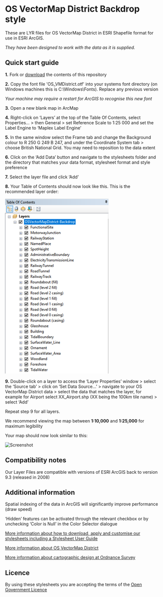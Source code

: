 # OS VectorMap District Backdrop style

These are LYR files for OS VectorMap District in ESRI Shapefile format for use in ESRI ArcGIS.

*They have been designed to work with the data as it is supplied.*

## Quick start guide

**1.**  Fork or [download](https://github.com/OrdnanceSurvey/OS-VectorMap-District-stylesheets/archive/master.zip) the contents of this repository

**2.**  Copy the font file 'OS_VMDistrict.otf' into your systems font directory (on Windows machines this is C:\Windows\Fonts). Replace any previous version

*Your machine may require a restart for ArcGIS to recognise this new font*

**3.**  Open a new blank map in ArcMap

**4.**  Right-click on ‘Layers’ at the top of the Table Of Contents, select Properties… > then General > set Reference Scale to 1:25 000 and set the Label Engine to ‘Maplex Label Engine’

**5.**  In the same window select the Frame tab and change the Background colour to R 250 G 249 B 247, and under the Coordinate System tab > choose British National Grid. You may need to reposition to the data extent

**6.**  Click on the ‘Add Data’ button and navigate to the stylesheets folder and the directory that matches your data format, stylesheet format and style preference

**7.**  Select the layer file and click ‘Add’

**8.**  Your Table of Contents should now look like this. This is the recommended layer order: 

  ![Screenshot](https://github.com/OrdnanceSurvey/OS-VectorMap-District-stylesheets/raw/master/ESRI%20Shapefile%20stylesheets/ESRI%20stylesheets%20(LYR)/Backdrop%20style/images/VMD_layer_order.PNG "Recommended layer order for OS VectorMap District")

**9.**  Double-click on a layer to access the ‘Layer Properties’ window > select the ‘Source tab’ > click on ‘Set Data Source…’ > navigate to your OS VectorMap District data > select the data that matches the layer, for example for Airport select XX_Airport.shp (XX being the 100km tile name) > select ‘Add’

Repeat step 9 for all layers.

We recommend viewing the map between **1:10,000** and **1:25,000** for maximum legibility

Your map should now look similar to this: 

  ![Screenshot](https://github.com/OrdnanceSurvey/OS-VectorMap-District-stylesheets/raw/master/ESRI%20Shapefile%20stylesheets/ESRI%20stylesheets%20(LYR)/Backdrop%20style/images/VMD_BD_screenshot.PNG "Screenshot of OS VectorMap District at 1:17,500")

## Compatibility notes

Our Layer Files are compatible with versions of ESRI ArcGIS back to version 9.3 (released in 2008)

## Additional information

Spatial indexing of the data in ArcGIS will significantly improve performance (draw speed)

‘Hidden’ features can be activated through the relevant checkbox or by unchecking ‘Color is Null’ in the Color Selector dialogue

[More information about how to download, apply and customise our stylesheets including a Stylesheet User Guide](http://www.ordnancesurvey.co.uk/resources/carto-design/cartographic-stylesheets.html)

[More information about OS VectorMap District](http://www.ordnancesurvey.co.uk/business-and-government/products/vectormap-district.html)

[More information about cartographic design at Ordnance Survey](https://www.ordnancesurvey.co.uk/resources/carto-design/)

## Licence

By using these stylesheets you are accepting the terms of the [Open Government Licence](http://www.nationalarchives.gov.uk/doc/open-government-licence/)
